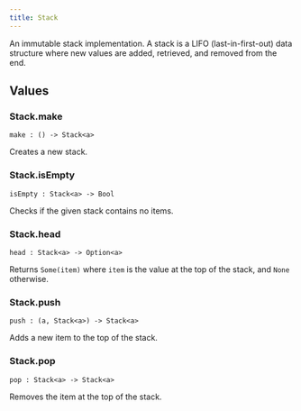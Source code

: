 ```yaml
---
title: Stack
---
```


An immutable stack implementation. A stack is a LIFO (last-in-first-out) data structure where new values are added, retrieved, and removed from the end.

## Values

### Stack.**make**

```grain
make : () -> Stack<a>
```

Creates a new stack.

### Stack.**isEmpty**

```grain
isEmpty : Stack<a> -> Bool
```

Checks if the given stack contains no items.

### Stack.**head**

```grain
head : Stack<a> -> Option<a>
```

Returns `Some(item)` where `item` is the value at the top of the stack, and `None` otherwise.

### Stack.**push**

```grain
push : (a, Stack<a>) -> Stack<a>
```

Adds a new item to the top of the stack.

### Stack.**pop**

```grain
pop : Stack<a> -> Stack<a>
```

Removes the item at the top of the stack.
